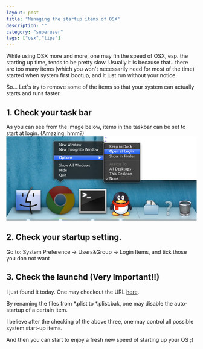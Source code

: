```yaml
---
layout: post
title: "Managing the startup items of OSX"
description: ""
category: "superuser"
tags: ["osx","tips"]
---
```


While using OSX more and more, one may fin the speed of OSX, esp. the starting
up time, tends to be pretty slow. Usually it is because that.. there are too
many items (which you won't necessarily need for most of the time) started when
system first bootup, and it just run without your notice.

So... Let's try to remove some of the items so that your system can actually
starts and runs faster


## 1. Check your task bar
As you can see from the image below, items in the taskbar can be set to start at
login. (Amazing, hmm?)
![Taskbar Login Item](/assets/computer/taskbar_startup.png)

## 2. Check your startup setting.
Go to: System Preference -> Users&Group -> Login Items, and tick those you don not want

## 3. Check the launchd (Very Important!!)
I just found it today. One may checkout the URL
[here](http://developer.apple.com/library/mac/#documentation/Darwin/Reference/ManPages/man8/launchd.8.html).

By renaming the files from *.plist to *.plist.bak, one may disable the
auto-startup of a certain item.


I believe after the checking of the above three, one may control all possible
system start-up items.

And then you can start to enjoy a fresh new speed of starting up your OS ;)
